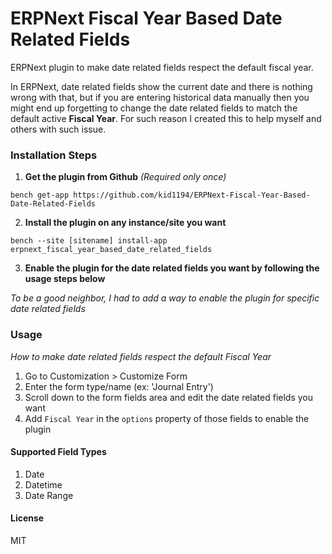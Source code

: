 # ERPNext Fiscal Year Based Date Related Fields
ERPNext plugin to make date related fields respect the default fiscal year.

In ERPNext, date related fields show the current date and there is nothing wrong with that, but if you are entering historical data manually then you might end up forgetting to change the date related fields to match the default active **Fiscal Year**.
For such reason I created this to help myself and others with such issue.


### Installation Steps
1. **Get the plugin from Github** *(Required only once)*

`bench get-app https://github.com/kid1194/ERPNext-Fiscal-Year-Based-Date-Related-Fields`

2. **Install the plugin on any instance/site you want**

`bench --site [sitename] install-app erpnext_fiscal_year_based_date_related_fields`

3. **Enable the plugin for the date related fields you want by following the usage steps below**

*To be a good neighbor, I had to add a way to enable the plugin for specific date related fields*


### Usage
*How to make date related fields respect the default Fiscal Year*
1. Go to Customization > Customize Form
2. Enter the form type/name (ex: 'Journal Entry')
3. Scroll down to the form fields area and edit the date related fields you want
4. Add `Fiscal Year` in the `options` property of those fields to enable the plugin


#### Supported Field Types
1. Date
2. Datetime
3. Date Range


#### License
MIT

